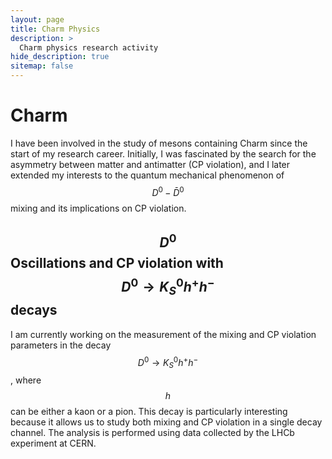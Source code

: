 ```yaml
---
layout: page
title: Charm Physics
description: >
  Charm physics research activity
hide_description: true
sitemap: false
---
```


# Charm
I have been involved in the study of mesons containing Charm since the start of my research career.
Initially, I was fascinated by the search for the asymmetry between matter and antimatter (CP violation), 
and I later extended my interests to the quantum mechanical phenomenon of $$ D^0-\bar{D}^0 $$ mixing and its implications on CP violation.

## $$ D^0 $$ Oscillations and CP violation with $$ D^0 \to K^0_S h^+h^- $$ decays

I am currently working on the measurement of the mixing and CP violation parameters in the decay $$ D^0 \to K^0_S h^+h^- $$, where $$ h $$ can be either a kaon or a pion. This decay is particularly interesting because it allows us to study both mixing and CP violation in a single decay channel. The analysis is performed using data collected by the LHCb experiment at CERN.